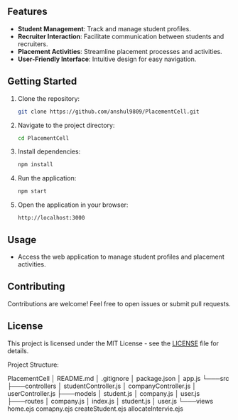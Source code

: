 
## Features

- **Student Management**: Track and manage student profiles.
- **Recruiter Interaction**: Facilitate communication between students and recruiters.
- **Placement Activities**: Streamline placement processes and activities.
- **User-Friendly Interface**: Intuitive design for easy navigation.

## Getting Started

1. Clone the repository:

    ```bash
    git clone https://github.com/anshul9809/PlacementCell.git
    ```

2. Navigate to the project directory:

    ```bash
    cd PlacementCell
    ```

3. Install dependencies:

    ```bash
    npm install
    ```

4. Run the application:

    ```bash
    npm start
    ```

5. Open the application in your browser:

    ```
    http://localhost:3000
    ```

## Usage

- Access the web application to manage student profiles and placement activities.

## Contributing

Contributions are welcome! Feel free to open issues or submit pull requests.

## License

This project is licensed under the MIT License - see the [LICENSE](LICENSE) file for details.


Project Structure:

PlacementCell
│ README.md
│ .gitignore
│ package.json
│ app.js
└───src
├───controllers
│ studentController.js
│ companyController.js
│ userController.js
├───models
│ student.js
│ company.js
│ user.js
├───routes
│ company.js
│ index.js
│ student.js
│ user.js
└───views
home.ejs
comapny.ejs
createStudent.ejs
allocateIntervie.ejs
